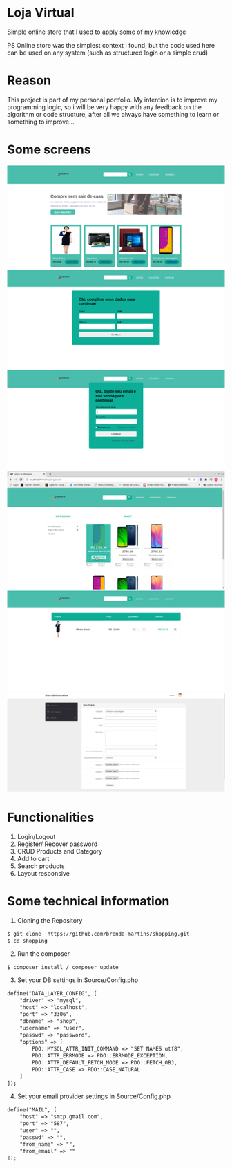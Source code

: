 # Loja Virtual 

Simple online store that I used to apply some of my knowledge

PS Online store was the simplest context I found, but the code used here can be used on any system (such as structured login or a simple crud)



# Reason

This project is part of my personal portfolio. My intention is to improve my programming logic, so i will be very happy with any feedback on the algorithm or code structure, after all we always have something to learn or something to improve...

# Some screens

![](https://github.com/brenda-martins/shopping/blob/master/images-project/home.png)
![](https://github.com/brenda-martins/shopping/blob/master/images-project/register.png)
![](https://github.com/brenda-martins/shopping/blob/master/images-project/login.png)
![](https://github.com/brenda-martins/shopping/blob/master/images-project/search.png)
![](https://github.com/brenda-martins/shopping/blob/master/images-project/cart.png)
![](https://github.com/brenda-martins/shopping/blob/master/images-project/area-administrativa.png)

# Functionalities

1. Login/Logout
2. Register/ Recover password
3. CRUD Products and Category
4. Add to cart
5. Search products
6. Layout responsive

# Some technical information

1. Cloning the Repository

```
$ git clone  https://github.com/brenda-martins/shopping.git
$ cd shopping
```

2. Run the composer


```
$ composer install / composer update
```

3. Set your DB settings in Source/Config.php


```
define("DATA_LAYER_CONFIG", [
    "driver" => "mysql",
    "host" => "localhost",
    "port" => "3306",
    "dbname" => "shop",
    "username" => "user",
    "passwd" => "password",
    "options" => [
        PDO::MYSQL_ATTR_INIT_COMMAND => "SET NAMES utf8",
        PDO::ATTR_ERRMODE => PDO::ERRMODE_EXCEPTION,
        PDO::ATTR_DEFAULT_FETCH_MODE => PDO::FETCH_OBJ,
        PDO::ATTR_CASE => PDO::CASE_NATURAL
    ]
]);
```

4. Set your email provider settings in Source/Config.php

```
define("MAIL", [
    "host" => "smtp.gmail.com",
    "port" => "587",
    "user" => "",
    "passwd" => "",
    "from_name" => "",
    "from_email" => ""
]);
```

